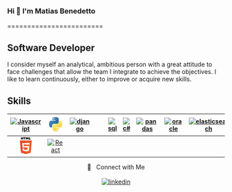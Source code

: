 ### Hi 👋 I'm Matias Benedetto
========================

Software Developer
------------------------
I consider myself an analytical, ambitious person with a great attitude to face challenges that allow the team I integrate to achieve the objectives.
I like to learn continuously, either to improve or acquire new skills.

Skills
------------------------
|<a href="https://developer.mozilla.org/en-US/docs/Web/JavaScript" target="_blank" rel="noreferrer"><img src="https://raw.githubusercontent.com/danielcranney/readme-generator/main/public/icons/skills/javascript-colored.svg" width=40 height="40" alt="Javascript" /></a> | <a href="https://docs.python.org/3/" target="_blank" rel="noreferrer"><img src="https://raw.githubusercontent.com/devicons/devicon/master/icons/python/python-original.svg" alt="python" width="40" height="40"></a>  | <a href="https://docs.djangoproject.com/en/4.1/" target="_blank" rel="noreferrer"><img src="https://cdn.worldvectorlogo.com/logos/django.svg" alt="django" width="40" height="40"></a> |<a href="https://nodejs.org/en/docs/" target="_blank" rel="noreferrer"><img src="https://raw.githubusercontent.com/devicons/devicon/master/icons/nodejs/nodejs-original-wordmark.svg" width="40" height="40"></a> | <a href="https://expressjs.com/" target="_blank" rel="noreferrer"><img src="https://raw.githubusercontent.com/devicons/devicon/master/icons/express/express-original-wordmark.svg" width="40" height="40"></a> | <a href="https://learn.microsoft.com/en-us/sql/sql-server/?view=sql-server-ver16" target="_blank" rel="noreferrer"><img src="https://cdn.cdnlogo.com/logos/m/62/microsoft-sql-server.svg" alt="sql" width="40" height="40"></a>  | <a href="https://learn.microsoft.com/en-us/dotnet/csharp/" target="_blank" rel="noreferrer"><img src="https://www.fixedbuffer.com/wp-content/uploads/2019/06/reflexion.png" alt="c#" width="40" height="40"></a> | <a href="https://pandas.pydata.org/docs/" target="_blank" rel="noreferrer"><img src="https://pandas.pydata.org/static/img/pandas_secondary.svg" alt="pandas" width="40" height="40"></a> | <a href="https://docs.oracle.com/en/database/oracle/oracle-database/" target="_blank" rel="noreferrer"><img src="https://i0.wp.com/sybyl.com/wp-content/uploads/2019/11/Oracle-Logo-For-Website.png?ssl=1" alt="oracle" width="40" height="40"></a> | <a href="https://www.elastic.co/guide/index.html" target="_blank" rel="noreferrer"><img src="https://brandslogos.com/wp-content/uploads/images/elastic-elasticsearch-logo.png" alt="elasticsearch" width="40" height="40"></a> | <img src="https://www.vectorlogo.zone/logos/mysql/mysql-ar21.svg" alt="mysql" width="40" height="40"> | <img src="https://www.vectorlogo.zone/logos/mongodb/mongodb-icon.svg" alt="mongodb" width="40" height="40"> | <img src="https://www.vectorlogo.zone/logos/firebase/firebase-icon.svg" alt="firebase" width="40"> | <img src="https://www.vectorlogo.zone/logos/sqlite/sqlite-icon.svg" alt="sqlite" width="40" height="40"> | 
|:-:|:-:|:-:|:-:|:-:|:-:|:-:|:-:|:-:|:-:|:-:|:-:|:-:|:-:|
|<img src="https://raw.githubusercontent.com/devicons/devicon/master/icons/html5/html5-original-wordmark.svg" alt="html5" width="40" height="40"> | <a href="https://reactjs.org/" target="_blank" rel="noreferrer"><img src="https://raw.githubusercontent.com/danielcranney/readme-generator/main/public/icons/skills/react-colored.svg" width="40" height="40" alt="React" /></a> |  |  |  |  |  |  |  |

<div align="center">
  🤝 &nbsp; Connect with Me
  <br>
  <br>
  <a href="https://www.linkedin.com/in/mat%C3%ADas-benedetto-dev1991/" target="_blank">
    <img src=https://img.shields.io/badge/linkedin-%2300acee.svg?color=405DE6&style=for-the-badge&logo=linkedin&logoColor=white alt=linkedin style="margin-bottom: 5px;" />
  </a>
</div>

<!--
**beneMati1991/beneMati1991** is a ✨ _special_ ✨ repository because its `README.md` (this file) appears on your GitHub profile.

Here are some ideas to get you started:

- 🔭 I’m currently working on ...
- 🌱 I’m currently learning ...
- 👯 I’m looking to collaborate on ...
- 🤔 I’m looking for help with ...
- 💬 Ask me about ...
- 📫 How to reach me: ...
- 😄 Pronouns: ...
- ⚡ Fun fact: ...
-->
